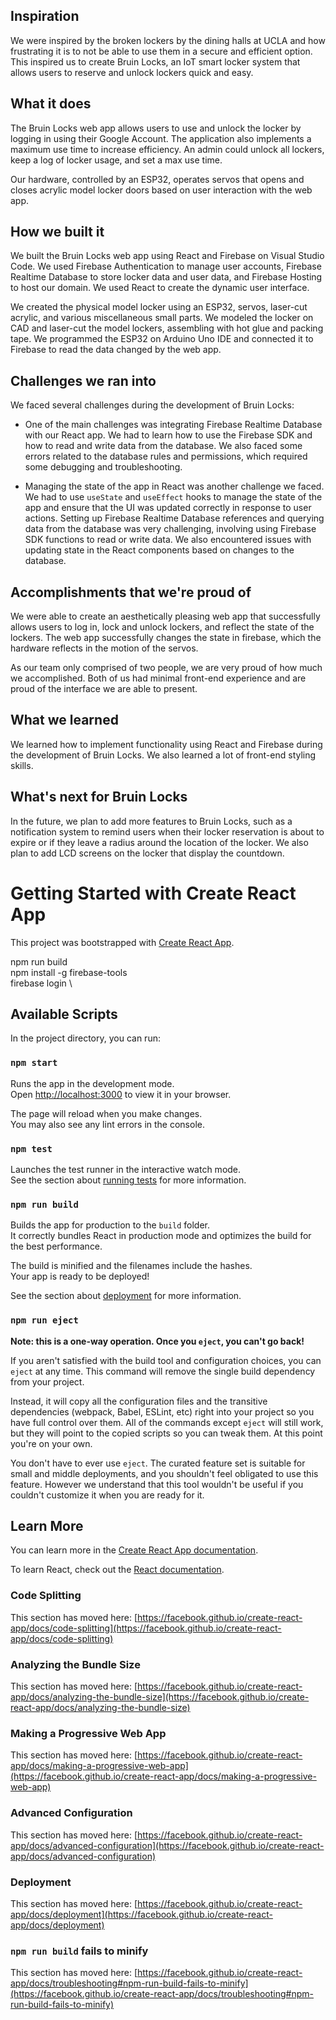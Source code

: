 ## Inspiration
We were inspired by the broken lockers by the dining halls at UCLA and how frustrating it is to not be able to use them in a secure and efficient option. This inspired us to create Bruin Locks, an IoT smart locker system that allows users to reserve and unlock lockers quick and easy.

## What it does
The Bruin Locks web app allows users to use and unlock the locker by logging in using their Google Account. The application also implements a maximum use time to increase efficiency. An admin could unlock all lockers, keep a log of locker usage, and set a max use time. 

Our hardware, controlled by an ESP32, operates servos that opens and closes acrylic model locker doors based on user interaction with the web app.  

## How we built it
We built the Bruin Locks web app using React and Firebase on Visual Studio Code. We used Firebase Authentication to manage user accounts, Firebase Realtime Database to store locker data and user data, and Firebase Hosting to host our domain. We used React to create the dynamic user interface. 

We created the physical model locker using an ESP32, servos, laser-cut acrylic, and various miscellaneous small parts. We modeled the locker on CAD and laser-cut the model lockers, assembling with hot glue and packing tape. We programmed the ESP32 on Arduino Uno IDE and connected it to Firebase to read the data changed by the web app. 

## Challenges we ran into
We faced several challenges during the development of Bruin Locks:

* One of the main challenges was integrating Firebase Realtime Database with our React app. We had to learn how to use the Firebase SDK and how to read and write data from the database. We also faced some errors related to the database rules and permissions, which required some debugging and troubleshooting.

* Managing the state of the app in React was another challenge we faced. We had to use ```useState``` and ```useEffect``` hooks to manage the state of the app and ensure that the UI was updated correctly in response to user actions. Setting up Firebase Realtime Database references and querying data from the database was very challenging, involving using Firebase SDK functions to read or write data. We also encountered issues with updating state in the React components based on changes to the database.

## Accomplishments that we're proud of
We were able to create an aesthetically pleasing web app that successfully allows users to log in, lock and unlock lockers, and reflect the state of the lockers. The web app successfully changes the state in firebase, which the hardware reflects in the motion of the servos. 

As our team only comprised of two people, we are very proud of how much we accomplished. Both of us had minimal front-end experience and are proud of the interface we are able to present. 

## What we learned
We learned how to implement functionality using React and Firebase during the development of Bruin Locks. We also learned a lot of front-end styling skills.

## What's next for Bruin Locks
In the future, we plan to add more features to Bruin Locks, such as a notification system to remind users when their locker reservation is about to expire or if they leave a radius around the location of the locker. We also plan to add LCD screens on the locker that display the countdown. 

 


# Getting Started with Create React App

This project was bootstrapped with [Create React App](https://github.com/facebook/create-react-app).

npm run build \
npm install -g firebase-tools \
firebase login \

## Available Scripts

In the project directory, you can run:

### `npm start`

Runs the app in the development mode.\
Open [http://localhost:3000](http://localhost:3000) to view it in your browser.

The page will reload when you make changes.\
You may also see any lint errors in the console.

### `npm test`

Launches the test runner in the interactive watch mode.\
See the section about [running tests](https://facebook.github.io/create-react-app/docs/running-tests) for more information.

### `npm run build`

Builds the app for production to the `build` folder.\
It correctly bundles React in production mode and optimizes the build for the best performance.

The build is minified and the filenames include the hashes.\
Your app is ready to be deployed!

See the section about [deployment](https://facebook.github.io/create-react-app/docs/deployment) for more information.

### `npm run eject`

**Note: this is a one-way operation. Once you `eject`, you can't go back!**

If you aren't satisfied with the build tool and configuration choices, you can `eject` at any time. This command will remove the single build dependency from your project.

Instead, it will copy all the configuration files and the transitive dependencies (webpack, Babel, ESLint, etc) right into your project so you have full control over them. All of the commands except `eject` will still work, but they will point to the copied scripts so you can tweak them. At this point you're on your own.

You don't have to ever use `eject`. The curated feature set is suitable for small and middle deployments, and you shouldn't feel obligated to use this feature. However we understand that this tool wouldn't be useful if you couldn't customize it when you are ready for it.

## Learn More

You can learn more in the [Create React App documentation](https://facebook.github.io/create-react-app/docs/getting-started).

To learn React, check out the [React documentation](https://reactjs.org/).

### Code Splitting

This section has moved here: [https://facebook.github.io/create-react-app/docs/code-splitting](https://facebook.github.io/create-react-app/docs/code-splitting)

### Analyzing the Bundle Size

This section has moved here: [https://facebook.github.io/create-react-app/docs/analyzing-the-bundle-size](https://facebook.github.io/create-react-app/docs/analyzing-the-bundle-size)

### Making a Progressive Web App

This section has moved here: [https://facebook.github.io/create-react-app/docs/making-a-progressive-web-app](https://facebook.github.io/create-react-app/docs/making-a-progressive-web-app)

### Advanced Configuration

This section has moved here: [https://facebook.github.io/create-react-app/docs/advanced-configuration](https://facebook.github.io/create-react-app/docs/advanced-configuration)

### Deployment

This section has moved here: [https://facebook.github.io/create-react-app/docs/deployment](https://facebook.github.io/create-react-app/docs/deployment)

### `npm run build` fails to minify

This section has moved here: [https://facebook.github.io/create-react-app/docs/troubleshooting#npm-run-build-fails-to-minify](https://facebook.github.io/create-react-app/docs/troubleshooting#npm-run-build-fails-to-minify)
